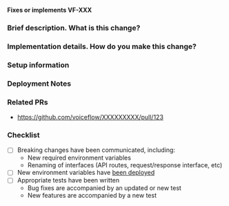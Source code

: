 <!-- You can erase any parts of this template not applicable to your Pull Request. -->

**Fixes or implements VF-XXX**

### Brief description. What is this change?

<!-- Build up some context for your teammates on the changes made here and potential tradeoffs made and/or highlight any topics for discussion -->

### Implementation details. How do you make this change?

<!-- Explain the way/approach you follow to make this change more deeply in order to help your teammates to understand much easier this change -->

### Setup information

<!-- Notes regarding local environment. These should note any new configurations, new environment variables, etc. -->


### Deployment Notes

<!-- Notes regarding deployment the contained body of work. These should note any db migrations, etc. -->

### Related PRs

<!-- List related PRs against other branches -->

- https://github.com/voiceflow/XXXXXXXXX/pull/123

### Checklist

- [ ] Breaking changes have been communicated, including:
    - New required environment variables
    - Renaming of interfaces (API routes, request/response interface, etc)
- [ ] New environment variables have [been deployed](https://www.notion.so/voiceflow/Add-Environment-Variables-be1b0136479f45f1adece7995a7adbfb)
- [ ] Appropriate tests have been written
    - Bug fixes are accompanied by an updated or new test
    - New features are accompanied by a new test